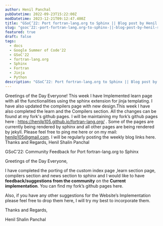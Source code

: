 ```yaml
---
author: Henil Panchal
pubDatetime: 2022-09-23T15:22:00Z
modDatetime: 2023-12-21T09:12:47.400Z
title: "GSoC’22: Port fortran-lang.org to Sphinx || Blog post by Henil Shalin Panchal || #4"
slug: "gsoc’22:-port-fortran-lang.org-to-sphinx-||-blog-post-by-henil-shalin-panchal-||-#4"
featured: true
draft: false
tags:
  - docs
  - Google Summer of Code'22
  - GSoC'22
  - fortran-lang.org
  - Sphinx
  - Fortran
  - Jinja
  - Python
description: "GSoC’22: Port fortran-lang.org to Sphinx || Blog post by Henil Shalin Panchal || #4"
---
```


Greetings of the Day Everyone!
This week I have Implemented learn page with all the functionalities using the sphinx extension for jinja templating. I have also updated the compilers page with new design.This week I have also completed the learn and the Compilers section. All the changes can be found at my fork's github pages.
I will be maintaining my fork’s github pages here : https://henilp105.github.io/fortran-lang.org/ .
Some of the pages are currently being rendered by sphinx and all other pages are being rendered by jekyll.
Please feel free to ping me here or on my mail: henilp105@gmail.com.
I will be regularly posting the weekly blog links here.
Thanks and Regards,
Henil Shalin Panchal

GSoC’22: Community Feedback for
Port fortran-lang.org to Sphinx

Greetings of the Day Everyone,

I have completed the porting of the custom index page ,learn section page, compilers section and news section to sphinx and I would like to have **feedback/suggestions from the community** on the **Current implementation**. You can find my fork’s github pages here.

Also, if you have any other suggestions for the Website’s Implementation please feel free to drop them here, I will try my best to incorporate them.

Thanks and Regards,

Henil Shalin Panchal
